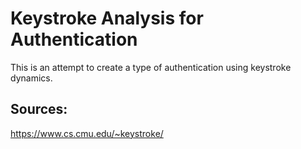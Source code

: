 # Keystroke Analysis for Authentication

This is an attempt to create a type of authentication using keystroke dynamics.

## Sources:
https://www.cs.cmu.edu/~keystroke/
